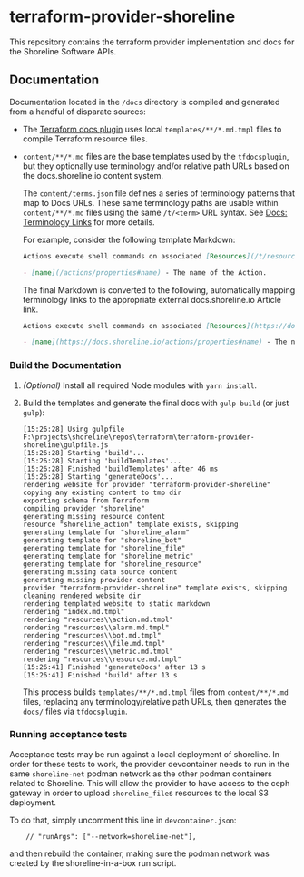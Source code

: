 # terraform-provider-shoreline

This repository contains the terraform provider implementation and docs for the Shoreline Software APIs.

## Documentation

Documentation located in the `/docs` directory is compiled and generated from a handful of disparate sources:

- The [Terraform docs plugin](https://github.com/hashicorp/terraform-plugin-docs) uses local `templates/**/*.md.tmpl` files to compile Terraform resource files.
- `content/**/*.md` files are the base templates used by the `tfdocsplugin`, but they optionally use terminology and/or relative path URLs based on the docs.shoreline.io content system.

  The `content/terms.json` file defines a series of terminology patterns that map to Docs URLs. These same terminology paths are usable within `content/**/*.md` files using the same `/t/<term>` URL syntax. See [Docs: Terminology Links](https://docs.shoreline.io/internal/writing#terminology-links) for more details.

  For example, consider the following template Markdown:

  ```md
  Actions execute shell commands on associated [Resources](/t/resource). Whenever an [Alarm](/t/alarm) fires the associated [Bot](/t/bot) triggers the corresponding [Action](/t/action), closing the basic auto-remediation loop of Shoreline.

  - [name](/actions/properties#name) - The name of the Action.
  ```

  The final Markdown is converted to the following, automatically mapping terminology links to the appropriate external docs.shoreline.io Article link.

  ```md
  Actions execute shell commands on associated [Resources](https://docs.shoreline.io/platform/resources). Whenever an [Alarm](https://docs.shoreline.io/alarms) fires the associated [Bot](https://docs.shoreline.io/bots) triggers the corresponding [Action](https://docs.shoreline.io/actions), closing the basic auto-remediation loop of Shoreline.

  - [name](https://docs.shoreline.io/actions/properties#name) - The name of the Action.
  ```

### Build the Documentation

1. _(Optional)_ Install all required Node modules with `yarn install`.
2. Build the templates and generate the final docs with `gulp build` (or just `gulp`):

   ```
   [15:26:28] Using gulpfile F:\projects\shoreline\repos\terraform\terraform-provider-shoreline\gulpfile.js
   [15:26:28] Starting 'build'...
   [15:26:28] Starting 'buildTemplates'...
   [15:26:28] Finished 'buildTemplates' after 46 ms
   [15:26:28] Starting 'generateDocs'...
   rendering website for provider "terraform-provider-shoreline"
   copying any existing content to tmp dir
   exporting schema from Terraform
   compiling provider "shoreline"
   generating missing resource content
   resource "shoreline_action" template exists, skipping
   generating template for "shoreline_alarm"
   generating template for "shoreline_bot"
   generating template for "shoreline_file"
   generating template for "shoreline_metric"
   generating template for "shoreline_resource"
   generating missing data source content
   generating missing provider content
   provider "terraform-provider-shoreline" template exists, skipping
   cleaning rendered website dir
   rendering templated website to static markdown
   rendering "index.md.tmpl"
   rendering "resources\\action.md.tmpl"
   rendering "resources\\alarm.md.tmpl"
   rendering "resources\\bot.md.tmpl"
   rendering "resources\\file.md.tmpl"
   rendering "resources\\metric.md.tmpl"
   rendering "resources\\resource.md.tmpl"
   [15:26:41] Finished 'generateDocs' after 13 s
   [15:26:41] Finished 'build' after 13 s
   ```

   This process builds `templates/**/*.md.tmpl` files from `content/**/*.md` files, replacing any terminology/relative path URLs, then generates the `docs/` files via `tfdocsplugin`.


### Running acceptance tests

Acceptance tests may be run against a local deployment of shoreline. In order for these tests to work, the provider devcontainer needs to run in the same `shoreline-net` podman network as the other podman containers related to Shoreline. This will allow the provider to have access to the ceph gateway in order to upload `shoreline_file`s resources to the local S3 deployment.

To do that, simply uncomment this line in `devcontainer.json`:
```
    // "runArgs": ["--network=shoreline-net"],
```
and then rebuild the container, making sure the podman network was created by the shoreline-in-a-box run script.